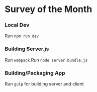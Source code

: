 # Survey of the Month

### Local Dev
Run `npm run dev`

### Building Server.js
Run `webpack`
Run `node server.bundle.js`

### Building/Packaging App
Run `gulp` for building server and client 
